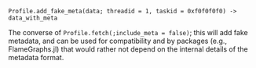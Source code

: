 ```
Profile.add_fake_meta(data; threadid = 1, taskid = 0xf0f0f0f0) -> data_with_meta
```

The converse of `Profile.fetch(;include_meta = false)`; this will add fake metadata, and can be used for compatibility and by packages (e.g., FlameGraphs.jl) that would rather not depend on the internal details of the metadata format.
